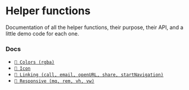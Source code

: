 # Helper functions

Documentation of all the helper functions, their purpose, their API, and a little demo code for each one.

### Docs

* [```🎨 Colors (rgba)```](https://github.com/CharlesMangwa/react-native-simple-kit/tree/react-navigation/src/helpers/colors)
* [```💠 Icon```](https://github.com/CharlesMangwa/react-native-simple-kit/tree/react-navigation/src/helpers/icon)
* [```🔗 Linking (call, email, openURL, share, startNavigation)```](https://github.com/CharlesMangwa/react-native-simple-kit/tree/react-navigation/src/helpers/linking)
* [```📱 Responsive (mq, rem, vh, vw)```](https://github.com/CharlesMangwa/react-native-simple-kit/tree/react-navigation/src/helpers/responsive)

